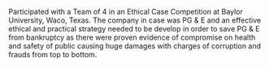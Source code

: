 Participated with a Team of 4 in an Ethical Case Competition at Baylor University, Waco, Texas. The company in case was PG & E and an effective ethical and practical strategy needed to be develop in order to save PG & E from bankruptcy as there were proven evidence of compromise on health and safety of public causing huge damages with charges of corruption and frauds from top to bottom.

